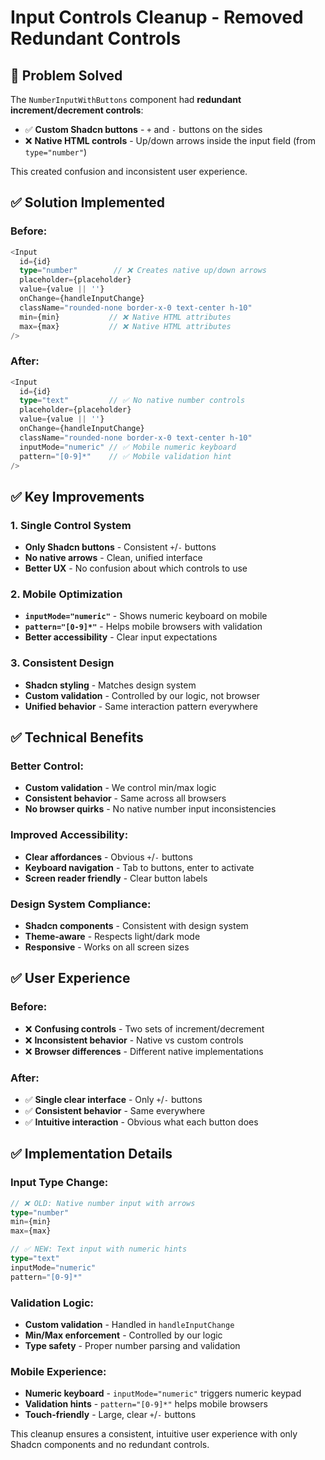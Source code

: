 # Input Controls Cleanup - Removed Redundant Controls

## 🎯 **Problem Solved**

The `NumberInputWithButtons` component had **redundant increment/decrement controls**:
- ✅ **Custom Shadcn buttons** - `+` and `-` buttons on the sides
- ❌ **Native HTML controls** - Up/down arrows inside the input field (from `type="number"`)

This created confusion and inconsistent user experience.

## ✅ **Solution Implemented**

### **Before:**
```typescript
<Input
  id={id}
  type="number"        // ❌ Creates native up/down arrows
  placeholder={placeholder}
  value={value || ''}
  onChange={handleInputChange}
  className="rounded-none border-x-0 text-center h-10"
  min={min}           // ❌ Native HTML attributes
  max={max}           // ❌ Native HTML attributes
/>
```

### **After:**
```typescript
<Input
  id={id}
  type="text"         // ✅ No native number controls
  placeholder={placeholder}
  value={value || ''}
  onChange={handleInputChange}
  className="rounded-none border-x-0 text-center h-10"
  inputMode="numeric" // ✅ Mobile numeric keyboard
  pattern="[0-9]*"    // ✅ Mobile validation hint
/>
```

## ✅ **Key Improvements**

### **1. Single Control System**
- **Only Shadcn buttons** - Consistent `+`/`-` buttons
- **No native arrows** - Clean, unified interface
- **Better UX** - No confusion about which controls to use

### **2. Mobile Optimization**
- **`inputMode="numeric"`** - Shows numeric keyboard on mobile
- **`pattern="[0-9]*"`** - Helps mobile browsers with validation
- **Better accessibility** - Clear input expectations

### **3. Consistent Design**
- **Shadcn styling** - Matches design system
- **Custom validation** - Controlled by our logic, not browser
- **Unified behavior** - Same interaction pattern everywhere

## ✅ **Technical Benefits**

### **Better Control:**
- **Custom validation** - We control min/max logic
- **Consistent behavior** - Same across all browsers
- **No browser quirks** - No native number input inconsistencies

### **Improved Accessibility:**
- **Clear affordances** - Obvious `+`/`-` buttons
- **Keyboard navigation** - Tab to buttons, enter to activate
- **Screen reader friendly** - Clear button labels

### **Design System Compliance:**
- **Shadcn components** - Consistent with design system
- **Theme-aware** - Respects light/dark mode
- **Responsive** - Works on all screen sizes

## ✅ **User Experience**

### **Before:**
- ❌ **Confusing controls** - Two sets of increment/decrement
- ❌ **Inconsistent behavior** - Native vs custom controls
- ❌ **Browser differences** - Different native implementations

### **After:**
- ✅ **Single clear interface** - Only `+`/`-` buttons
- ✅ **Consistent behavior** - Same everywhere
- ✅ **Intuitive interaction** - Obvious what each button does

## ✅ **Implementation Details**

### **Input Type Change:**
```typescript
// ❌ OLD: Native number input with arrows
type="number"
min={min}
max={max}

// ✅ NEW: Text input with numeric hints
type="text"
inputMode="numeric"
pattern="[0-9]*"
```

### **Validation Logic:**
- **Custom validation** - Handled in `handleInputChange`
- **Min/Max enforcement** - Controlled by our logic
- **Type safety** - Proper number parsing and validation

### **Mobile Experience:**
- **Numeric keyboard** - `inputMode="numeric"` triggers numeric keypad
- **Validation hints** - `pattern="[0-9]*"` helps mobile browsers
- **Touch-friendly** - Large, clear `+`/`-` buttons

This cleanup ensures a consistent, intuitive user experience with only Shadcn components and no redundant controls.
